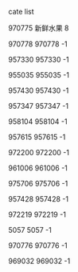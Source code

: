 cate list

970775 新鲜水果 8

970778 970778 -1

957330 957330 -1

955035 955035 -1

957430 957430 -1

957347 957347 -1

958104 958104 -1

957615 957615 -1

972200 972200 -1

961006 961006 -1

975706 975706 -1

957428 957428 -1

972219 972219 -1

5057 5057 -1

970776 970776 -1

969032 969032 -1

